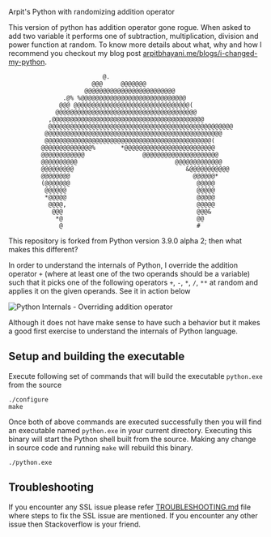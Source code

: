 Arpit's Python with randomizing addition operator

This version of python has addition operator gone rogue. When asked to add
two variable it performs one of subtraction, multiplication, division and power function
at random. To know more details about what, why and how I recommend you
checkout my blog post
[arpitbhayani.me/blogs/i-changed-my-python](https://arpitbhayani.me/blogs/i-changed-my-python).


                              @.
                           @@@     @@@@@@@
                         @@@@@@@@@@@@@@@@@@@@@@@@@
                   .@% %@@@@@@@@@@@@@@@@@@@@@@@@@@@@@
                  @@@ @@@@@@@@@@@@@@@@@@@@@@@@@@@@@@@@(
                 @@@@@@@@@@@@@@@@@@@@@@@@@@@@@@@@@@@@@@@
               ,@@@@@@@@@@@@@@@@@@@@@@@@@@@@@@@@@@@@@@@@@@
               @@@@@@@@@@@@@@@@@@@@@@@@@@@@@@@@@@@@@@@@@@@@@@@@@@@
              @@@@@@@@@@@@@@@@@@@@@@@@@@@@@@@@@@@@@@@@@@@@@@@@@
              @@@@@@@@@@@@@@@@@@@@@@@@@@@@@@@@@@@@@@@@@@@@@@(
             @@@@@@@@@@@@@@%       *@@@@@@@@@@@@@@@@@@@@@@@@@
             @@@@@@@@@@@@                @@@@@@@@@@@@@@@@@@@@@
             @@@@@@@@@@                           @@@@@@@@@@@@@
             @@@@@@@@@                               &@@@@@@@@@@@
             @@@@@@@@                                  @@@@@@*
             (@@@@@@@                                   @@@@@
              @@@@@@                                    @@@@@
              *@@@@@                                    @@@@@
               @@@@,                                    @@@@@
                @@@                                     @@@&
                 *@                                     @@
                  @                                     #


This repository is forked from Python version 3.9.0 alpha 2; then what makes this different?

In order to understand the internals of Python, I override the addition operator `+`
(where at least one of the two operands should be a variable) such that
it picks one of the following operators `+`, `-`, `*`, `/`, `**` at random and applies it on the
given operands. See it in action below

![Python Internals - Overriding addition operator](https://user-images.githubusercontent.com/4745789/71643972-d96b2780-2ce6-11ea-894c-fd638dc95d7c.gif)

Although it does not have make sense to have such a behavior but it makes a good first exercise
to understand the internals of Python language.

## Setup and building the executable

Execute following set of commands that will build the executable `python.exe` from the source

```
./configure
make
```

Once both of above commands are executed successfully then you will find an executable named
`python.exe` in your current directory. Executing this binary will start the Python shell built
from the source. Making any change in source code and running `make` will rebuild this binary.

```
./python.exe
```

## Troubleshooting

If you encounter any SSL issue please refer [TROUBLESHOOTING.md](https://github.com/arpitbbhayani/cpython/blob/01-randomized-math-operators/TROUBLESHOOTING.md)
file where steps to fix the SSL issue are mentioned. If you encounter any other issue then
Stackoverflow is your friend.
